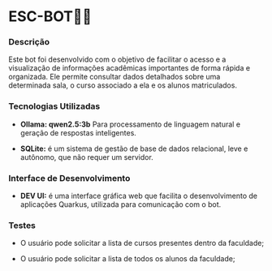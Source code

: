 # ESC-BOT🤖🏫

### Descrição

Este bot foi desenvolvido com o objetivo de facilitar o acesso e a visualização de informações acadêmicas importantes de forma rápida e organizada. Ele permite consultar dados detalhados sobre uma determinada sala, o curso associado a ela e os alunos matriculados.

### Tecnologias Utilizadas 

- **Ollama: qwen2.5:3b** Para processamento de linguagem natural e geração de respostas inteligentes.

- **SQLite:** é um sistema de gestão de base de dados relacional, leve e autônomo, que não requer um servidor.

### Interface de Desenvolvimento

- **DEV UI:** é uma interface gráfica web que facilita o desenvolvimento de aplicações Quarkus, utilizada para comunicação com o bot.

### Testes

- O usuário pode solicitar a lista de cursos presentes dentro da faculdade;

- O usuário pode solicitar a lista de todos os alunos da faculdade;





